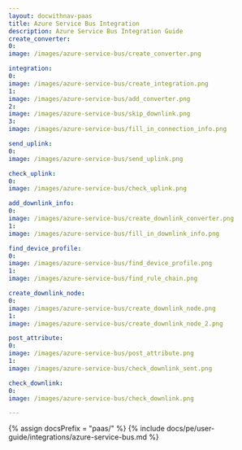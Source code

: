```yaml
---
layout: docwithnav-paas
title: Azure Service Bus Integration
description: Azure Service Bus Integration Guide
create_converter:
0:
image: /images/azure-service-bus/create_converter.png

integration:
0:
image: /images/azure-service-bus/create_integration.png          
1:
image: /images/azure-service-bus/add_converter.png        
2:
image: /images/azure-service-bus/skip_downlink.png
3:
image: /images/azure-service-bus/fill_in_connection_info.png

send_uplink:
0:
image: /images/azure-service-bus/send_uplink.png

check_uplink:
0:
image: /images/azure-service-bus/check_uplink.png

add_downlink_info:
0:
image: /images/azure-service-bus/create_downlink_converter.png
1:
image: /images/azure-service-bus/fill_in_downlink_info.png

find_device_profile:
0:
image: /images/azure-service-bus/find_device_profile.png
1:
image: /images/azure-service-bus/find_rule_chain.png

create_downlink_node:
0:
image: /images/azure-service-bus/create_downlink_node.png
1:
image: /images/azure-service-bus/create_downlink_node_2.png

post_attribute:
0:
image: /images/azure-service-bus/post_attribute.png
1:
image: /images/azure-service-bus/check_downlink_sent.png

check_downlink:
0:
image: /images/azure-service-bus/check_downlink.png

---
```

{% assign docsPrefix = "paas/" %}
{% include docs/pe/user-guide/integrations/azure-service-bus.md %}
